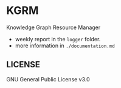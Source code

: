 # KGRM
Knowledge Graph Resource Manager

- weekly report in the `logger` folder.
- more information in `./documentation.md`

## LICENSE
GNU General Public License v3.0
